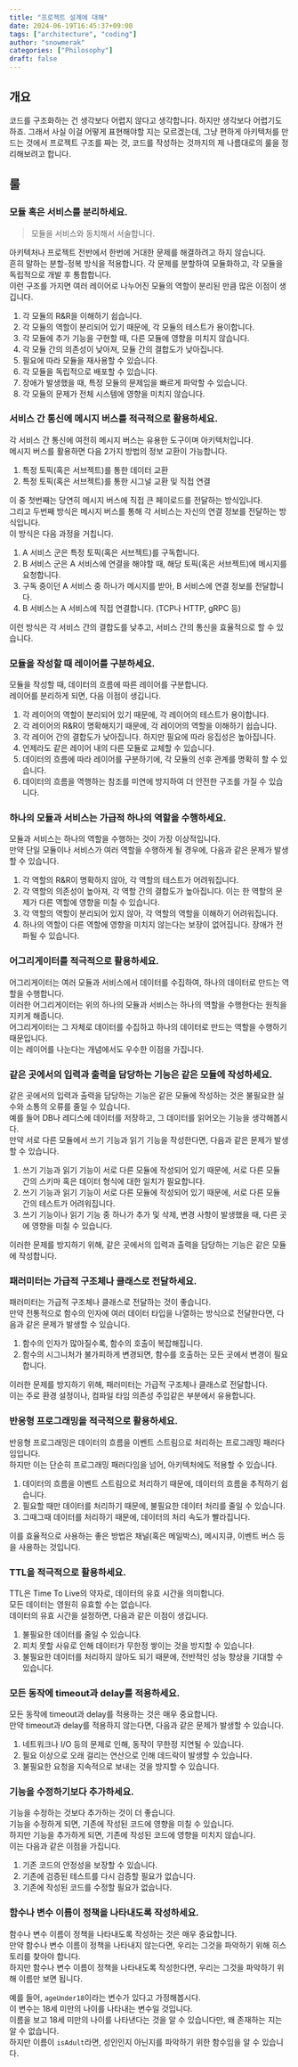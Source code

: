 ```yaml
---
title: "프로젝트 설계에 대해"
date: 2024-06-19T16:45:37+09:00
tags: ["architecture", "coding"]
author: "snowmerak"
categories: ["Philosophy"]
draft: false
---
```


## 개요

코드를 구조화하는 건 생각보다 어렵지 않다고 생각합니다. 하지만 생각보다 어렵기도 하죠. 그래서 사실 이걸 어떻게 표현해야할 지는 모르겠는데, 그냥 편하게 아키텍처를 만드는 것에서 프로젝트 구조를 짜는 것, 코드를 작성하는 것까지의 제 나름대로의 룰을 정리해보려고 합니다.

## 룰

### 모듈 혹은 서비스를 분리하세요.

> 모듈을 서비스와 동치해서 서술합니다.

아키텍처나 프로젝트 전반에서 한번에 거대한 문제를 해결하려고 하지 않습니다.  
흔히 말하는 분할-정복 방식을 적용합니다. 각 문제를 분할하여 모듈화하고, 각 모듈을 독립적으로 개발 후 통합합니다.  
이런 구조를 가지면 여러 레이어로 나누어진 모듈의 역할이 분리된 만큼 많은 이점이 생깁니다.

1. 각 모듈의 R&R을 이해하기 쉽습니다.
2. 각 모듈의 역할이 분리되어 있기 때문에, 각 모듈의 테스트가 용이합니다.
3. 각 모듈에 추가 기능을 구현할 때, 다른 모듈에 영향을 미치지 않습니다.
4. 각 모듈 간의 의존성이 낮아져, 모듈 간의 결합도가 낮아집니다.
5. 필요에 따라 모듈을 재사용할 수 있습니다.
6. 각 모듈을 독립적으로 배포할 수 있습니다.
7. 장애가 발생했을 때, 특정 모듈의 문제임을 빠르게 파악할 수 있습니다.
8. 각 모듈의 문제가 전체 시스템에 영향을 미치지 않습니다.

### 서비스 간 통신에 메시지 버스를 적극적으로 활용하세요.

각 서비스 간 통신에 여전히 메시지 버스는 유용한 도구이며 아키텍처입니다.    
메시지 버스를 활용하면 다음 2가지 방법의 정보 교환이 가능합니다.

1. 특정 토픽(혹은 서브젝트)를 통한 데이터 교환
2. 특정 토픽(혹은 서브젝트)를 통한 시그널 교환 및 직접 연결

이 중 첫번째는 당연히 메시지 버스에 직접 큰 페이로드를 전달하는 방식입니다.  
그리고 두번째 방식은 메시지 버스를 통해 각 서비스는 자신의 연결 정보를 전달하는 방식입니다.  
이 방식은 다음 과정을 거칩니다.

1. A 서비스 군은 특정 토픽(혹은 서브젝트)를 구독합니다.
2. B 서비스 군은 A 서비스에 연결을 해야할 때, 해당 토픽(혹은 서브젝트)에 메시지를 요청합니다.
3. 구독 중이던 A 서비스 중 하나가 메시지를 받아, B 서비스에 연결 정보를 전달합니다.
4. B 서비스는 A 서비스에 직접 연결합니다. (TCP나 HTTP, gRPC 등)

이런 방식은 각 서비스 간의 결합도를 낮추고, 서비스 간의 통신을 효율적으로 할 수 있습니다.

### 모듈을 작성할 때 레이어를 구분하세요.

모듈을 작성할 때, 데이터의 흐름에 따른 레이어를 구분합니다.  
레이어를 분리하게 되면, 다음 이점이 생깁니다.

1. 각 레이어의 역할이 분리되어 있기 때문에, 각 레이어의 테스트가 용이합니다.
2. 각 레이어의 R&R이 명확해지기 때문에, 각 레이어의 역할을 이해하기 쉽습니다.
3. 각 레이어 간의 결합도가 낮아집니다. 하지만 필요에 따라 응집성은 높아집니다.
4. 언제라도 같은 레이어 내의 다른 모듈로 교체할 수 있습니다.
5. 데이터의 흐름에 따라 레이어를 구분하기에, 각 모듈의 선후 관계를 명확히 할 수 있습니다.
6. 데이터의 흐름을 역행하는 참조를 미연에 방지하여 더 안전한 구조를 가질 수 있습니다.

### 하나의 모듈과 서비스는 가급적 하나의 역할을 수행하세요.

모듈과 서비스는 하나의 역할을 수행하는 것이 가장 이상적입니다.  
만약 단일 모듈이나 서비스가 여러 역할을 수행하게 될 경우에, 다음과 같은 문제가 발생할 수 있습니다.

1. 각 역할의 R&R이 명확하지 않아, 각 역할의 테스트가 어려워집니다.
2. 각 역할의 의존성이 높아져, 각 역할 간의 결합도가 높아집니다. 이는 한 역할의 문제가 다른 역할에 영향을 미칠 수 있습니다.
3. 각 역할의 역할이 분리되어 있지 않아, 각 역할의 역할을 이해하기 어려워집니다.
4. 하나의 역할이 다른 역할에 영향을 미치지 않는다는 보장이 없어집니다. 장애가 전파될 수 있습니다.

### 어그리게이터를 적극적으로 활용하세요.

어그리게이터는 여러 모듈과 서비스에서 데이터를 수집하여, 하나의 데이터로 만드는 역할을 수행합니다.  
이러한 어그리게이터는 위의 하나의 모듈과 서비스는 하나의 역할을 수행한다는 원칙을 지키게 해줍니다.  
어그리게이터는 그 자체로 데이터를 수집하고 하나의 데이터로 만드는 역할을 수행하기 때문입니다.  
이는 레이어를 나눈다는 개념에서도 우수한 이점을 가집니다.

### 같은 곳에서의 입력과 출력을 담당하는 기능은 같은 모듈에 작성하세요.

같은 곳에서의 입력과 출력을 담당하는 기능은 같은 모듈에 작성하는 것은 불필요한 실수와 소통의 오류를 줄일 수 있습니다.  
예를 들어 DB나 레디스에 데이터를 저장하고, 그 데이터를 읽어오는 기능을 생각해봅시다.  
만약 서로 다른 모듈에서 쓰기 기능과 읽기 기능을 작성한다면, 다음과 같은 문제가 발생할 수 있습니다.

1. 쓰기 기능과 읽기 기능이 서로 다른 모듈에 작성되어 있기 때문에, 서로 다른 모듈 간의 스키마 혹은 데이터 형식에 대한 일치가 필요합니다.
2. 쓰기 기능과 읽기 기능이 서로 다른 모듈에 작성되어 있기 때문에, 서로 다른 모듈 간의 테스트가 어려워집니다.
3. 쓰기 기능이나 읽기 기능 중 하나가 추가 및 삭제, 변경 사항이 발생했을 때, 다른 곳에 영향을 미칠 수 있습니다.

이러한 문제를 방지하기 위해, 같은 곳에서의 입력과 출력을 담당하는 기능은 같은 모듈에 작성합니다.

### 패러미터는 가급적 구조체나 클래스로 전달하세요.

패러미터는 가급적 구조체나 클래스로 전달하는 것이 좋습니다.  
만약 전통적으로 함수의 인자에 여러 데이터 타입을 나열하는 방식으로 전달한다면, 다음과 같은 문제가 발생할 수 있습니다.

1. 함수의 인자가 많아질수록, 함수의 호출이 복잡해집니다.
2. 함수의 시그니처가 불가피하게 변경되면, 함수를 호출하는 모든 곳에서 변경이 필요합니다.

이러한 문제를 방지하기 위해, 패러미터는 가급적 구조체나 클래스로 전달합니다.  
이는 주로 환경 설정이나, 컴파일 타임 의존성 주입같은 부분에서 유용합니다.

### 반응형 프로그래밍을 적극적으로 활용하세요.

반응형 프로그래밍은 데이터의 흐름을 이벤트 스트림으로 처리하는 프로그래밍 패러다임입니다.  
하지만 이는 단순히 프로그래밍 패러다임을 넘어, 아키텍처에도 적용할 수 있습니다.

1. 데이터의 흐름을 이벤트 스트림으로 처리하기 때문에, 데이터의 흐름을 추적하기 쉽습니다.
2. 필요할 때만 데이터를 처리하기 때문에, 불필요한 데이터 처리를 줄일 수 있습니다.
3. 그때그때 데이터를 처리하기 때문에, 데이터의 처리 속도가 빨라집니다.

이를 효율적으로 사용하는 좋은 방법은 채널(혹은 메일박스), 메시지큐, 이벤트 버스 등을 사용하는 것입니다.

### TTL을 적극적으로 활용하세요.

TTL은 Time To Live의 약자로, 데이터의 유효 시간을 의미합니다.  
모든 데이터는 영원히 유효할 수는 없습니다.  
데이터의 유효 시간을 설정하면, 다음과 같은 이점이 생깁니다.

1. 불필요한 데이터를 줄일 수 있습니다.
2. 피치 못할 사유로 인해 데이터가 무한정 쌓이는 것을 방지할 수 있습니다.
3. 불필요한 데이터를 처리하지 않아도 되기 때문에, 전반적인 성능 향상을 기대할 수 있습니다.

### 모든 동작에 timeout과 delay를 적용하세요.

모든 동작에 timeout과 delay를 적용하는 것은 매우 중요합니다.  
만약 timeout과 delay를 적용하지 않는다면, 다음과 같은 문제가 발생할 수 있습니다.

1. 네트워크나 I/O 등의 문제로 인해, 동작이 무한정 지연될 수 있습니다.
2. 필요 이상으로 오래 걸리는 연산으로 인해 데드락이 발생할 수 있습니다.
3. 불필요한 요청을 지속적으로 보내는 것을 방지할 수 있습니다.

### 기능을 수정하기보다 추가하세요.

기능을 수정하는 것보다 추가하는 것이 더 좋습니다.  
기능을 수정하게 되면, 기존에 작성된 코드에 영향을 미칠 수 있습니다.  
하지만 기능을 추가하게 되면, 기존에 작성된 코드에 영향을 미치지 않습니다.  
이는 다음과 같은 이점을 가집니다.

1. 기존 코드의 안정성을 보장할 수 있습니다.
2. 기존에 검증된 테스트를 다시 검증할 필요가 없습니다.
3. 기존에 작성된 코드를 수정할 필요가 없습니다.
   
### 함수나 변수 이름이 정책을 나타내도록 작성하세요.

함수나 변수 이름이 정책을 나타내도록 작성하는 것은 매우 중요합니다.  
만약 함수나 변수 이름이 정책을 나타내지 않는다면, 우리는 그것을 파악하기 위해 히스토리를 찾아야 합니다.  
하지만 함수나 변수 이름이 정책을 나타내도록 작성한다면, 우리는 그것을 파악하기 위해 이름만 보면 됩니다.

예를 들어, `ageUnder18`이라는 변수가 있다고 가정해봅시다.  
이 변수는 18세 미만의 나이를 나타내는 변수일 것입니다.  
이름을 보고 18세 미만의 나이를 나타낸다는 것을 알 수 있습니다만, 왜 존재하는 지는 알 수 없습니다.  
하지만 이름이 `isAdult`라면, 성인인지 아닌지를 파악하기 위한 함수임을 알 수 있습니다.
